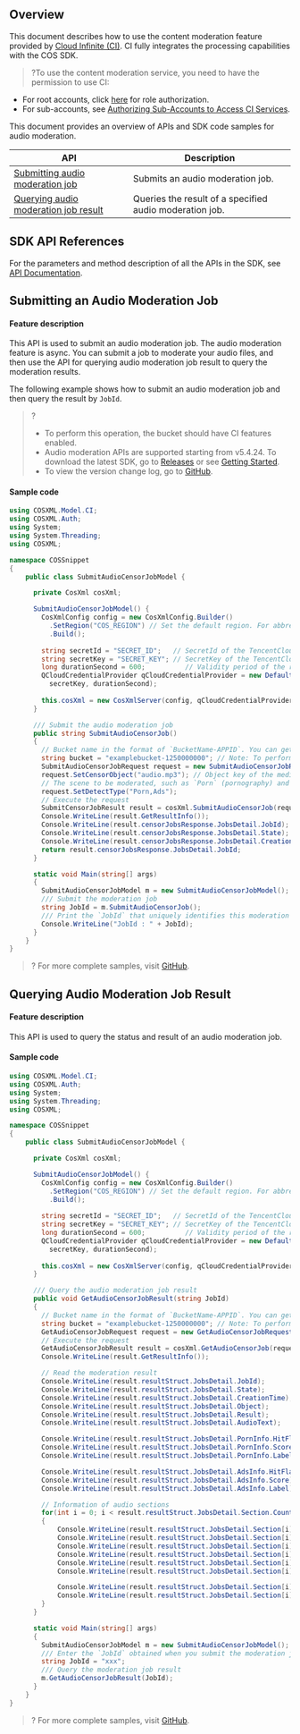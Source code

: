 ## Overview
This document describes how to use the content moderation feature provided by [Cloud Infinite (CI)](https://www.tencentcloud.com/document/product/1045). CI fully integrates the processing capabilities with the COS SDK.

>?To use the content moderation service, you need to have the permission to use CI:
- For root accounts, click [here](https://console.cloud.tencent.com/cam/role/grant?roleName=CI_QCSRole&policyName=QcloudCOSDataFullControl,QcloudAccessForCIRole,QcloudPartAccessForCIRole&principal=eyJzZXJ2aWNlIjoiY2kucWNsb3VkLmNvbSJ9&serviceType=%E6%95%B0%E6%8D%AE%E4%B8%87%E8%B1%A1&s_url=https%3A%2F%2Fconsole.cloud.tencent.com%2Fci) for role authorization.
- For sub-accounts, see [Authorizing Sub-Accounts to Access CI Services](https://intl.cloud.tencent.com/document/product/1045/33450).

This document provides an overview of APIs and SDK code samples for audio moderation.

| API | Description |
| ----------------------------------| ---------------------------------- |
| [Submitting audio moderation job](https://intl.cloud.tencent.com/document/product/436/48262) | Submits an audio moderation job.   |
| [Querying audio moderation job result](https://intl.cloud.tencent.com/document/product/436/48263)  | Queries the result of a specified audio moderation job. |

## SDK API References

For the parameters and method description of all the APIs in the SDK, see [API Documentation](https://cos-dotnet-sdk-doc-1253960454.file.myqcloud.com/).

## Submitting an Audio Moderation Job

#### Feature description

This API is used to submit an audio moderation job. The audio moderation feature is async. You can submit a job to moderate your audio files, and then use the API for querying audio moderation job result to query the moderation results.

The following example shows how to submit an audio moderation job and then query the result by `JobId`.

>?
> - To perform this operation, the bucket should have CI features enabled.
> - Audio moderation APIs are supported starting from v5.4.24. To download the latest SDK, go to [Releases](https://github.com/tencentyun/qcloud-sdk-dotnet/releases) or see [Getting Started](https://intl.cloud.tencent.com/document/product/436/30594).
> - To view the version change log, go to [GitHub](https://github.com/tencentyun/qcloud-sdk-dotnet/blob/master/CHANGELOG.md).
> 


#### Sample code

[//]: #	".cssg-snippet-SubmitAudioCensorJobModel"

```cs
using COSXML.Model.CI;
using COSXML.Auth;
using System;
using System.Threading;
using COSXML;

namespace COSSnippet
{
    public class SubmitAudioCensorJobModel {

      private CosXml cosXml;

      SubmitAudioCensorJobModel() {
        CosXmlConfig config = new CosXmlConfig.Builder()
          .SetRegion("COS_REGION") // Set the default region. For abbreviations of COS regions, visit https://cloud.tencent.com/document/product/436/6224. 
          .Build();
        
        string secretId = "SECRET_ID";   // SecretId of the TencentCloud API. For more information about how to obtain the API key, see https://console.cloud.tencent.com/cam/capi.
        string secretKey = "SECRET_KEY"; // SecretKey of the TencentCloud API. For more information about how to obtain the API key, see https://console.cloud.tencent.com/cam/capi.
        long durationSecond = 600;          // Validity period of the request signature in seconds
        QCloudCredentialProvider qCloudCredentialProvider = new DefaultQCloudCredentialProvider(secretId, 
          secretKey, durationSecond);
        
        this.cosXml = new CosXmlServer(config, qCloudCredentialProvider);
      }

      /// Submit the audio moderation job
      public string SubmitAudioCensorJob()
      {
        // Bucket name in the format of `BucketName-APPID`. You can get APPID by referring to https://console.cloud.tencent.com/developer.
        string bucket = "examplebucket-1250000000"; // Note: To perform this operation, the bucket should have the content moderation feature enabled.
        SubmitAudioCensorJobRequest request = new SubmitAudioCensorJobRequest(bucket);
        request.SetCensorObject("audio.mp3"); // Object key of the media file, which should be replaced with that of the actual media file in the bucket.
        // The scene to be moderated, such as `Porn` (pornography) and `Ads` (advertising). You can pass in multiple types and separate them by comma, such as `Porn,Ads`.
        request.SetDetectType("Porn,Ads");
        // Execute the request
        SubmitCensorJobResult result = cosXml.SubmitAudioCensorJob(request);
        Console.WriteLine(result.GetResultInfo());
        Console.WriteLine(result.censorJobsResponse.JobsDetail.JobId);
        Console.WriteLine(result.censorJobsResponse.JobsDetail.State);
        Console.WriteLine(result.censorJobsResponse.JobsDetail.CreationTime);
        return result.censorJobsResponse.JobsDetail.JobId;
      }

      static void Main(string[] args)
      {
        SubmitAudioCensorJobModel m = new SubmitAudioCensorJobModel();
        /// Submit the moderation job
        string JobId = m.SubmitAudioCensorJob();
        /// Print the `JobId` that uniquely identifies this moderation job
        Console.WriteLine("JobId : " + JobId);
      }
    }
}
```

>? For more complete samples, visit [GitHub](https://github.com/tencentyun/cos-snippets/blob/master/dotnet/dist/SubmitAudioCensorJob.cs).
>

## Querying Audio Moderation Job Result

#### Feature description

This API is used to query the status and result of an audio moderation job.

#### Sample code

[//]: #	".cssg-snippet-SubmitAudioCensorJobModel"

```cs
using COSXML.Model.CI;
using COSXML.Auth;
using System;
using System.Threading;
using COSXML;

namespace COSSnippet
{
    public class SubmitAudioCensorJobModel {

      private CosXml cosXml;

      SubmitAudioCensorJobModel() {
        CosXmlConfig config = new CosXmlConfig.Builder()
          .SetRegion("COS_REGION") // Set the default region. For abbreviations of COS regions, visit https://cloud.tencent.com/document/product/436/6224. 
          .Build();
        
        string secretId = "SECRET_ID";   // SecretId of the TencentCloud API. For more information about how to obtain the API key, see https://console.cloud.tencent.com/cam/capi.
        string secretKey = "SECRET_KEY"; // SecretKey of the TencentCloud API. For more information about how to obtain the API key, see https://console.cloud.tencent.com/cam/capi.
        long durationSecond = 600;          // Validity period of the request signature in seconds
        QCloudCredentialProvider qCloudCredentialProvider = new DefaultQCloudCredentialProvider(secretId, 
          secretKey, durationSecond);
        
        this.cosXml = new CosXmlServer(config, qCloudCredentialProvider);
      }

      /// Query the audio moderation job result
      public void GetAudioCensorJobResult(string JobId)
      {
        // Bucket name in the format of `BucketName-APPID`. You can get APPID by referring to https://console.cloud.tencent.com/developer.
        string bucket = "examplebucket-1250000000"; // Note: To perform this operation, the bucket should have the content moderation feature enabled.
        GetAudioCensorJobRequest request = new GetAudioCensorJobRequest(bucket, JobId);
        // Execute the request
        GetAudioCensorJobResult result = cosXml.GetAudioCensorJob(request);
        Console.WriteLine(result.GetResultInfo());

        // Read the moderation result
        Console.WriteLine(result.resultStruct.JobsDetail.JobId);
        Console.WriteLine(result.resultStruct.JobsDetail.State);
        Console.WriteLine(result.resultStruct.JobsDetail.CreationTime);
        Console.WriteLine(result.resultStruct.JobsDetail.Object);
        Console.WriteLine(result.resultStruct.JobsDetail.Result);
        Console.WriteLine(result.resultStruct.JobsDetail.AudioText);

        Console.WriteLine(result.resultStruct.JobsDetail.PornInfo.HitFlag);
        Console.WriteLine(result.resultStruct.JobsDetail.PornInfo.Score);
        Console.WriteLine(result.resultStruct.JobsDetail.PornInfo.Label);

        Console.WriteLine(result.resultStruct.JobsDetail.AdsInfo.HitFlag);
        Console.WriteLine(result.resultStruct.JobsDetail.AdsInfo.Score);
        Console.WriteLine(result.resultStruct.JobsDetail.AdsInfo.Label);

        // Information of audio sections
        for(int i = 0; i < result.resultStruct.JobsDetail.Section.Count; i++)
        {
            Console.WriteLine(result.resultStruct.JobsDetail.Section[i].Url);
            Console.WriteLine(result.resultStruct.JobsDetail.Section[i].OffsetTime);
            Console.WriteLine(result.resultStruct.JobsDetail.Section[i].Duration);
            Console.WriteLine(result.resultStruct.JobsDetail.Section[i].Text);
            Console.WriteLine(result.resultStruct.JobsDetail.Section[i].PornInfo.HitFlag);
            Console.WriteLine(result.resultStruct.JobsDetail.Section[i].PornInfo.Score);

            Console.WriteLine(result.resultStruct.JobsDetail.Section[i].AdsInfo.HitFlag);
            Console.WriteLine(result.resultStruct.JobsDetail.Section[i].AdsInfo.Score);
        }
      }

      static void Main(string[] args)
      {
        SubmitAudioCensorJobModel m = new SubmitAudioCensorJobModel();
        /// Enter the `JobId` obtained when you submit the moderation job
        string JobId = "xxx";
        /// Query the moderation job result
        m.GetAudioCensorJobResult(JobId);
      }
    }
}
```

>? For more complete samples, visit [GitHub](https://github.com/tencentyun/cos-snippets/blob/master/dotnet/dist/SubmitAudioCensorJob.cs).
>

